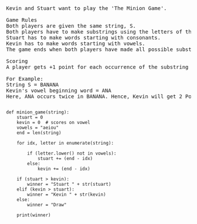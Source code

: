 <pre>
Kevin and Stuart want to play the 'The Minion Game'.

Game Rules
Both players are given the same string, S.
Both players have to make substrings using the letters of the string S.
Stuart has to make words starting with consonants.
Kevin has to make words starting with vowels.
The game ends when both players have made all possible substrings.

Scoring
A player gets +1 point for each occurrence of the substring in the string S.

For Example:
String S = BANANA
Kevin's vowel beginning word = ANA
Here, ANA occurs twice in BANANA. Hence, Kevin will get 2 Points.
</pre>

<pre><code>
def minion_game(string):
    stuart = 0
    kevin = 0  # scores on vowel
    vowels = "aeiou"
    end = len(string)

    for idx, letter in enumerate(string):

        if (letter.lower() not in vowels):
            stuart += (end - idx)
        else:
            kevin += (end - idx)

    if (stuart > kevin):
        winner = "Stuart " + str(stuart)
    elif (kevin > stuart):
        winner = "Kevin " + str(kevin)
    else:
        winner = "Draw"

    print(winner)
</code></pre>